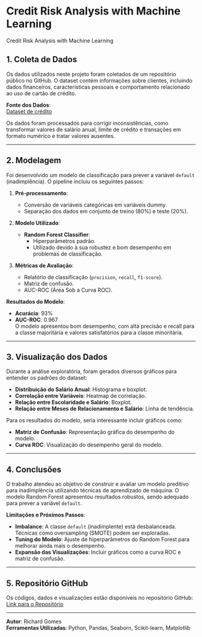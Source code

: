# Credit Risk Analysis with Machine Learning
 Credit Risk Analysis with Machine Learning



## 1. Coleta de Dados
Os dados utilizados neste projeto foram coletados de um repositório público no GitHub. O dataset contém informações sobre clientes, incluindo dados financeiros, características pessoais e comportamento relacionado ao uso de cartão de crédito.

**Fonte dos Dados**:  
[Dataset de crédito](https://raw.githubusercontent.com/andre-marcos-perez/ebac-course-utils/main/dataset/credito.csv)

Os dados foram processados para corrigir inconsistências, como transformar valores de salário anual, limite de crédito e transações em formato numérico e tratar valores ausentes.

---

## 2. Modelagem
Foi desenvolvido um modelo de classificação para prever a variável `default` (inadimplência). O pipeline incluiu os seguintes passos:

1. **Pré-processamento**:
   - Conversão de variáveis categóricas em variáveis dummy.
   - Separação dos dados em conjunto de treino (80%) e teste (20%).

2. **Modelo Utilizado**:
   - **Random Forest Classifier**:
     - Hiperparâmetros padrão.
     - Utilizado devido à sua robustez e bom desempenho em problemas de classificação.

3. **Métricas de Avaliação**:
   - Relatório de classificação (`precision`, `recall`, `f1-score`).
   - Matriz de confusão.
   - AUC-ROC (Área Sob a Curva ROC).

**Resultados do Modelo**:
- **Acurácia**: 93%
- **AUC-ROC**: 0.967  
O modelo apresentou bom desempenho, com alta precisão e recall para a classe majoritária e valores satisfatórios para a classe minoritária.

---

## 3. Visualização dos Dados
Durante a análise exploratória, foram gerados diversos gráficos para entender os padrões do dataset:

- **Distribuição do Salário Anual**: Histograma e boxplot.
- **Correlação entre Variáveis**: Heatmap de correlação.
- **Relação entre Escolaridade e Salário**: Boxplot.
- **Relação entre Meses de Relacionamento e Salário**: Linha de tendência.

Para os resultados do modelo, seria interessante incluir gráficos como:
- **Matriz de Confusão**: Representação gráfica do desempenho do modelo.
- **Curva ROC**: Visualização do desempenho geral do modelo.

---

## 4. Conclusões
O trabalho atendeu ao objetivo de construir e avaliar um modelo preditivo para inadimplência utilizando técnicas de aprendizado de máquina. O modelo Random Forest apresentou resultados robustos, sendo adequado para prever a variável `default`.

**Limitações e Próximos Passos**:
- **Imbalance**: A classe `default` (inadimplente) está desbalanceada. Técnicas como oversampling (SMOTE) podem ser exploradas.
- **Tuning do Modelo**: Ajuste de hiperparâmetros do Random Forest para melhorar ainda mais o desempenho.
- **Expansão das Visualizações**: Incluir gráficos como a curva ROC e matriz de confusão.

---

## 5. Repositório GitHub
Os códigos, dados e visualizações estão disponíveis no repositório GitHub:  
[Link para o Repositório](#)

---

**Autor**: Richard Gomes  
**Ferramentas Utilizadas**: Python, Pandas, Seaborn, Scikit-learn, Matplotlib

